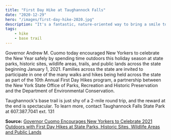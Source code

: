 ```yaml
---
title: "First Day Hike at Taughannock Falls"
date: "2020-12-29"
hero: "/images/first-day-hike-2020.jpg"
description: "It's a fantastic, nature-oriented way to bring a smile to the first day of 2021."
tags:
    - hike
    - base trail
---
```


Governor Andrew M. Cuomo today encouraged New Yorkers to celebrate the New Year safely by spending time outdoors this holiday season at state parks, historic sites, wildlife areas, trails, and public lands across the state beginning January 1, 2021. Families across the state are invited to participate in one of the many walks and hikes being held across the state as part of the 10th Annual First Day Hikes program, a partnership between the New York State Office of Parks, Recreation and Historic Preservation and the Department of Environmental Conservation.

Taughannock's base trail is just shy of a 2-mile round trip, and the reward at the end is spectacular. To learn more, contact Taughannock Falls State Park at 607.387.7041 ext. 131

**Source:** [Governor Cuomo Encourages New Yorkers to Celebrate 2021 Outdoors with First Day Hikes at State Parks, Historic Sites, Wildlife Areas and Public Lands](https://www.governor.ny.gov/news/governor-cuomo-encourages-new-yorkers-celebrate-2021-outdoors-first-day-hikes-state-parks)
